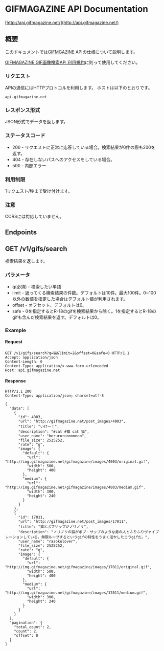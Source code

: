 # GIFMAGAZINE API Documentation

[http://api.gifmagazine.net/](http://api.gifmagazine.net/)

## 概要

このドキュメントでは[GIFMGAZINE](http://gifmagazine.net/) APIの仕様について説明します。

[GIFMAGAZINE GIF画像検索API 利用規約](http://api.gifmagazine.net/)に則って使用してください。

### リクエスト
APIの通信にはHTTPプロトコルを利用します。
ホストは以下のとおりです。

```
api.gifmagazine.net
```

### レスポンス形式
JSON形式でデータを返します。


### ステータスコード
- 200 - リクエストに正常に応答している場合。検索結果が0件の際も200を返す。
- 404 - 存在しないパスへのアクセスをしている場合。
- 500 - 内部エラー

### 利用制限
1リクエスト/秒まで受け付けます。

### 注意
CORSには対応していません。

## Endpoints

## GET /v1/gifs/search
検索結果を返します。

### パラメータ

- q(必須) - 検索したい単語
- limit - 返ってくる検索結果の件数。デフォルトは10件。最大100件。0~100以外の数値を指定した場合はデフォルト値が利用されます。
- offset - オフセット。デフォルトは0。
- safe - 0を指定するとR-18のgifを検索結果から除く。1を指定するとR-18のgifも含んだ検索結果を返す。デフォルトは0。

### Example

#### Request
```
GET /v1/gifs/search?q=猫&limit=2&offset=0&safe=0 HTTP/1.1
Accept: application/json
Content-Length: 0
Content-Type: application/x-www-form-urlencoded
Host: api.gifmagazine.net
```

#### Response
```
HTTP/1.1 200
Content-Type: application/json; charset=utf-8

{
  "data": [
    {
      "id": 4003,
      "url": "http://gifmagazine.net/post_images/4003",
      "title": "いけー！",
      "description": "#cat #猫 cat 猫",
      "user_name": "berururunnnnnnn",
      "file_size": 2525252,
      "rate": "g",
      "image": {
        "default": {
          "url": "http://img.gifmagazine.net/gifmagazine/images/4003/original.gif",
          "width": 500,
          "height": 400
        },
        "medium": {
          "url": "http://img.gifmagazine.net/gifmagazine/images/4003/medium.gif",
          "width": 300,
          "height": 240
        }
      }
    },
    {
      "id": 17011,
      "url": "http://gifmagazine.net/post_images/17011",
      "title": "猫とボブサップがノリノリ",
      "description": "ノリノリの猫がボブ・サップのような男の人とふりふりヴァイブレーションしている。無限ループするというgifの特性をうまく活かしたコラgifだ。",
      "user_name": "razokulover",
      "file_size": 2525252,
      "rate": "g",
      "image": {
        "default": {
          "url": "http://img.gifmagazine.net/gifmagazine/images/17011/original.gif",
          "width": 500,
          "height": 400
        },
        "medium": {
          "url": "http://img.gifmagazine.net/gifmagazine/images/17011/medium.gif",
          "width": 300,
          "height": 240
        }
      }
    }
  ],
  "pagination": {
    "total_count": 2,
    "count": 2,
    "offset": 0
  }
}
```
